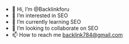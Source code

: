 - 👋 Hi, I’m @Backlinkforu
- 👀 I’m interested in SEO
- 🌱 I’m currently learning SEO
- 💞️ I’m looking to collaborate on SEO
- 📫 How to reach me backlink784@gmail.com

<!---
Backlinkforu/Backlinkforu is a ✨ special ✨ repository because its `README.md` (this file) appears on your GitHub profile.
You can click the Preview link to take a look at your changes.
--->
